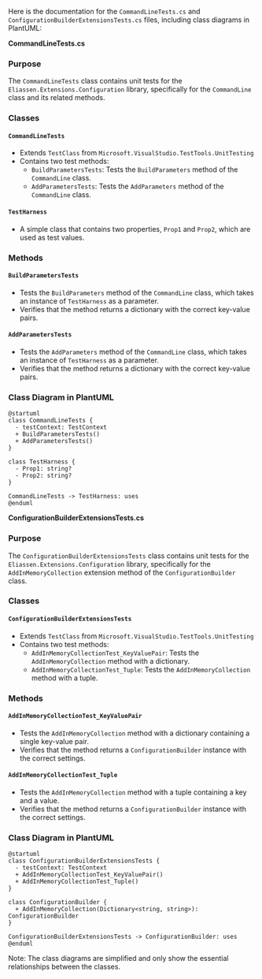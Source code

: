 Here is the documentation for the `CommandLineTests.cs` and `ConfigurationBuilderExtensionsTests.cs` files, including class diagrams in PlantUML:

**CommandLineTests.cs**

### Purpose

The `CommandLineTests` class contains unit tests for the `Eliassen.Extensions.Configuration` library, specifically for the `CommandLine` class and its related methods.

### Classes

#### `CommandLineTests`

*   Extends `TestClass` from `Microsoft.VisualStudio.TestTools.UnitTesting`
*   Contains two test methods:
    *   `BuildParametersTests`: Tests the `BuildParameters` method of the `CommandLine` class.
    *   `AddParametersTests`: Tests the `AddParameters` method of the `CommandLine` class.

#### `TestHarness`

*   A simple class that contains two properties, `Prop1` and `Prop2`, which are used as test values.

### Methods

#### `BuildParametersTests`

*   Tests the `BuildParameters` method of the `CommandLine` class, which takes an instance of `TestHarness` as a parameter.
*   Verifies that the method returns a dictionary with the correct key-value pairs.

#### `AddParametersTests`

*   Tests the `AddParameters` method of the `CommandLine` class, which takes an instance of `TestHarness` as a parameter.
*   Verifies that the method returns a dictionary with the correct key-value pairs.

### Class Diagram in PlantUML

```
@startuml
class CommandLineTests {
  - testContext: TestContext
  + BuildParametersTests()
  + AddParametersTests()
}

class TestHarness {
  - Prop1: string?
  - Prop2: string?
}

CommandLineTests -> TestHarness: uses
@enduml
```

**ConfigurationBuilderExtensionsTests.cs**

### Purpose

The `ConfigurationBuilderExtensionsTests` class contains unit tests for the `Eliassen.Extensions.Configuration` library, specifically for the `AddInMemoryCollection` extension method of the `ConfigurationBuilder` class.

### Classes

#### `ConfigurationBuilderExtensionsTests`

*   Extends `TestClass` from `Microsoft.VisualStudio.TestTools.UnitTesting`
*   Contains two test methods:
    *   `AddInMemoryCollectionTest_KeyValuePair`: Tests the `AddInMemoryCollection` method with a dictionary.
    *   `AddInMemoryCollectionTest_Tuple`: Tests the `AddInMemoryCollection` method with a tuple.

### Methods

#### `AddInMemoryCollectionTest_KeyValuePair`

*   Tests the `AddInMemoryCollection` method with a dictionary containing a single key-value pair.
*   Verifies that the method returns a `ConfigurationBuilder` instance with the correct settings.

#### `AddInMemoryCollectionTest_Tuple`

*   Tests the `AddInMemoryCollection` method with a tuple containing a key and a value.
*   Verifies that the method returns a `ConfigurationBuilder` instance with the correct settings.

### Class Diagram in PlantUML

```
@startuml
class ConfigurationBuilderExtensionsTests {
  - testContext: TestContext
  + AddInMemoryCollectionTest_KeyValuePair()
  + AddInMemoryCollectionTest_Tuple()
}

class ConfigurationBuilder {
  + AddInMemoryCollection(Dictionary<string, string>): ConfigurationBuilder
}

ConfigurationBuilderExtensionsTests -> ConfigurationBuilder: uses
@enduml
```

Note: The class diagrams are simplified and only show the essential relationships between the classes.